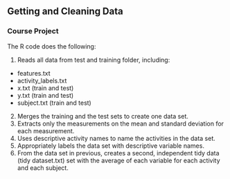 ## Getting and Cleaning Data
### Course Project 

The R code does the following:    
1. Reads all data from test and training folder, including:   
  * features.txt    
  * activity_labels.txt    
  * x.txt (train and test)    
  * y.txt (train and test)   
  * subject.txt (train and test)   
2. Merges the training and the test sets to create one data set.   
3. Extracts only the measurements on the mean and standard deviation for each measurement.    
4. Uses descriptive activity names to name the activities in the data set.  
5. Appropriately labels the data set with descriptive variable names.    
6. From the data set in previous, creates a second, independent tidy data (tidy dataset.txt) set with the average of each variable for each activity and each subject.     